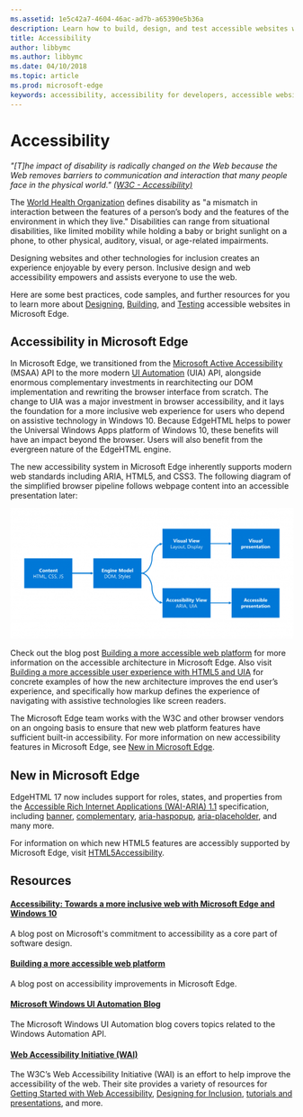 ```yaml
---
ms.assetid: 1e5c42a7-4604-46ac-ad7b-a65390e5b36a
description: Learn how to build, design, and test accessible websites within Microsoft Edge.
title: Accessibility
author: libbymc
ms.author: libbymc
ms.date: 04/10/2018
ms.topic: article
ms.prod: microsoft-edge
keywords: accessibility, accessibility for developers, accessible websites, edge, web development, ARIA, developer, UIA, UI Automation
---
```


# Accessibility 
*"[T]he impact of disability is radically changed on the Web because the Web removes barriers to communication and interaction that many people face in the physical world." [(W3C - Accessibility)](https://www.w3.org/standards/webdesign/accessibility)*

The [World Health Organization](http://www.who.int/topics/disabilities/en/) defines disability as "a mismatch in interaction between the features of a person’s body and the features of the environment in which they live." Disabilities can range from situational disabilities, like limited mobility while holding a baby or bright sunlight on a phone, to other physical, auditory, visual, or age-related impairments. 

Designing websites and other technologies for inclusion creates an experience enjoyable by every person. Inclusive design and web accessibility empowers and assists everyone to use the web. 

Here are some best practices, code samples, and further resources for you to learn more about [Designing](./accessibility/design.md), [Building](./accessibility/build.md), and [Testing](./accessibility/test.md) accessible websites in Microsoft Edge.

## Accessibility in Microsoft Edge

In Microsoft Edge, we transitioned from the [Microsoft Active Accessibility](https://msdn.microsoft.com/en-us/library/windows/desktop/dd373592(v=vs.85).aspx) (MSAA) API to the more modern [UI Automation](https://msdn.microsoft.com/en-us/library/windows/desktop/ee684009.aspx) (UIA) API, alongside enormous complementary investments in rearchitecting our DOM implementation and rewriting the browser interface from scratch. The change to UIA was a major investment in browser accessibility, and it lays the foundation for a more inclusive web experience for users who depend on assistive technology in Windows 10. Because EdgeHTML helps to power the Universal Windows Apps platform of Windows 10, these benefits will have an impact beyond the browser. Users will also benefit from the evergreen nature of the EdgeHTML engine. 

The new accessibility system in Microsoft Edge inherently supports modern web standards including ARIA, HTML5, and CSS3. The following diagram of the simplified browser pipeline follows webpage content into an accessible presentation later:

![Flowchart showing the simplified browser pipeline. Figure 1. Content transformed to the engine model is projected into visual and accessibility views that are presented either as visual or accessible presentation.](./media/accessibilityArchitecture.png)

Check out the blog post [Building a more accessible web platform](https://blogs.windows.com/msedgedev/2016/04/20/building-a-more-accessible-web-platform/) for more information on the accessible architecture in Microsoft Edge.  Also visit [Building a more accessible user experience with HTML5 and UIA](https://blogs.windows.com/msedgedev/2016/05/12/accessible-ux-with-html5-and-uia/) for concrete examples of how the new architecture improves the end user’s experience, and specifically how markup defines the experience of navigating with assistive technologies like screen readers.

The Microsoft Edge team works with the W3C and other browser vendors on an ongoing basis to ensure that new web platform features have sufficient built-in accessibility. For more information on new accessibility features in Microsoft Edge, see [New in Microsoft Edge](#new-in-microsoft-edge).


## New in Microsoft Edge
EdgeHTML 17 now includes support for roles, states, and properties from the [Accessible Rich Internet Applications (WAI-ARIA) 1.1](http://www.w3.org/TR/wai-aria-1.1/) specification, including [banner](http://www.w3.org/TR/wai-aria-1.1/#banner), [complementary](http://www.w3.org/TR/wai-aria-1.1/#complementary), [aria-haspopup](http://www.w3.org/TR/wai-aria-1.1/#aria-haspopup), [aria-placeholder](http://www.w3.org/TR/wai-aria-1.1/#aria-placeholder), and many more. 

For information on which new HTML5 features are accessibly supported by Microsoft Edge, visit [HTML5Accessibility](http://html5accessibility.com/).  

## Resources

#### [Accessibility: Towards a more inclusive web with Microsoft Edge and Windows 10](https://blogs.windows.com/msedgedev/2015/09/25/accessibility-towards-a-more-inclusive-web-with-microsoft-edge-and-windows-10/)
A blog post on Microsoft's commitment to accessibility as a core part of software design.

#### [Building a more accessible web platform](https://blogs.windows.com/msedgedev/2016/04/20/building-a-more-accessible-web-platform/)
A blog post on accessibility improvements in Microsoft Edge.

#### [Microsoft Windows UI Automation Blog](https://blogs.msdn.microsoft.com/winuiautomation/)
The Microsoft Windows UI Automation blog covers topics related to the Windows Automation API.

#### [Web Accessibility Initiative (WAI)](http://www.w3.org/WAI/)
The W3C’s Web Accessibility Initiative (WAI) is an effort to help improve the accessibility of the web. Their site provides a variety of resources for [Getting Started with Web Accessibility](https://www.w3.org/WAI/gettingstarted/Overview.html), [Designing for Inclusion](https://www.w3.org/WAI/users/Overview.html), [tutorials and presentations](https://www.w3.org/WAI/train.html), and more. 






